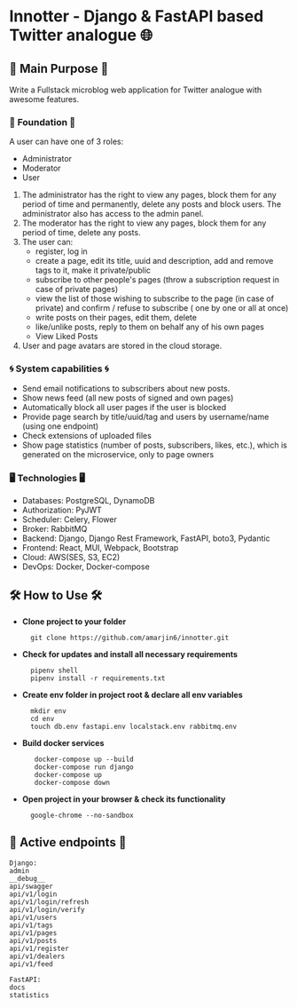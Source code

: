 # Innotter - Django & FastAPI based Twitter analogue 🌐

## 🎈 **Main Purpose** 🎈

Write a Fullstack microblog web application for Twitter analogue with awesome features.

### 🚧 **Foundation** 🚧

A user can have one of 3 roles:

* Administrator
* Moderator
* User

1) The administrator has the right to view any pages, block them for any period of time and permanently, delete any
   posts and block users. The administrator also has access to the admin panel.
2) The moderator has the right to view any pages, block them for any period of time, delete any posts.
3) The user can:
    * register, log in
    * create a page, edit its title, uuid and description, add and remove tags to it, make it private/public
    * subscribe to other people's pages (throw a subscription request in case of private pages)
    * view the list of those wishing to subscribe to the page (in case of private) and confirm / refuse to subscribe (
      one by one or all at once)
    * write posts on their pages, edit them, delete
    * like/unlike posts, reply to them on behalf any of his own pages
    * View Liked Posts
4) User and page avatars are stored in the cloud storage.

### 🌀 **System capabilities** 🌀

* Send email notifications to subscribers about new posts.
* Show news feed (all new posts of signed and own pages)
* Automatically block all user pages if the user is blocked
* Provide page search by title/uuid/tag and users by username/name (using one endpoint)
* Check extensions of uploaded files
* Show page statistics (number of posts, subscribers, likes, etc.), which is generated on the microservice, only to page
  owners

### 🖥️ **Technologies** 🖥️

* Databases: PostgreSQL, DynamoDB
* Authorization: PyJWT
* Scheduler: Celery, Flower
* Broker: RabbitMQ
* Backend: Django, Django Rest Framework, FastAPI, boto3, Pydantic
* Frontend: React, MUI, Webpack, Bootstrap
* Cloud: AWS(SES, S3, EC2)
* DevOps: Docker, Docker-compose

## 🛠 **How to Use** 🛠

* **Clone project to your folder**

        git clone https://github.com/amarjin6/innotter.git
* **Check for updates and install all necessary requirements**

        pipenv shell
        pipenv install -r requirements.txt
* **Create env folder in project root & declare all env variables**

        mkdir env
        cd env
        touch db.env fastapi.env localstack.env rabbitmq.env
* **Build docker services**

         docker-compose up --build
         docker-compose run django
         docker-compose up
         docker-compose down
* **Open project in your browser & check its functionality**

        google-chrome --no-sandbox

## 📌 **Active endpoints** 📌

    Django:
    admin
    __debug__
    api/swagger
    api/v1/login
    api/v1/login/refresh
    api/v1/login/verify
    api/v1/users
    api/v1/tags
    api/v1/pages
    api/v1/posts
    api/v1/register
    api/v1/dealers
    api/v1/feed
    
    FastAPI:
    docs
    statistics
